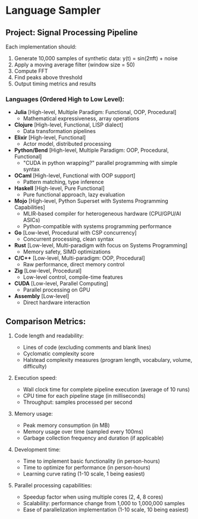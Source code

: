 # Language Sampler

## Project: Signal Processing Pipeline
Each implementation should:
1. Generate 10,000 samples of synthetic data: y(t) = sin(2πft) + noise
2. Apply a moving average filter (window size = 50)
3. Compute FFT
4. Find peaks above threshold
5. Output timing metrics and results

### Languages (Ordered High to Low Level):
- **Julia** [High-level, Multiple Paradigm: Functional, OOP, Procedural]
  - Mathematical expressiveness, array operations
- **Clojure** [High-level, Functional, LISP dialect]
  - Data transformation pipelines
- **Elixir** [High-level, Functional]
  - Actor model, distributed processing
- **Python/Bend** [High-level, Multiple Paradigm: OOP, Procedural, Functional]
  - "CUDA in python wrapping?" parallel programming with simple syntax
- **OCaml** [High-level, Functional with OOP support]
  - Pattern matching, type inference
- **Haskell** [High-level, Pure Functional]
  - Pure functional approach, lazy evaluation
- **Mojo** [High-level, Python Superset with Systems Programming Capabilities]
  - MLIR-based compiler for heterogeneous hardware (CPU/GPU/AI ASICs)
  - Python-compatible with systems programming performance
- **Go** [Low-level, Procedural with CSP concurrency]
  - Concurrent processing, clean syntax
- **Rust** [Low-level, Multi-paradigm with focus on Systems Programming]
  - Memory safety, SIMD optimizations
- **C/C++** [Low-level, Multi-paradigm: OOP, Procedural]
  - Raw performance, direct memory control
- **Zig** [Low-level, Procedural]
  - Low-level control, compile-time features
- **CUDA** [Low-level, Parallel Computing]
  - Parallel processing on GPU
- **Assembly** [Low-level]
  - Direct hardware interaction

## Comparison Metrics:
1. Code length and readability:
   - Lines of code (excluding comments and blank lines)
   - Cyclomatic complexity score
   - Halstead complexity measures (program length, vocabulary, volume, difficulty)

2. Execution speed:
   - Wall clock time for complete pipeline execution (average of 10 runs)
   - CPU time for each pipeline stage (in milliseconds)
   - Throughput: samples processed per second

3. Memory usage:
   - Peak memory consumption (in MB)
   - Memory usage over time (sampled every 100ms)
   - Garbage collection frequency and duration (if applicable)

4. Development time:
   - Time to implement basic functionality (in person-hours)
   - Time to optimize for performance (in person-hours)
   - Learning curve rating (1-10 scale, 1 being easiest)

5. Parallel processing capabilities:
   - Speedup factor when using multiple cores (2, 4, 8 cores)
   - Scalability: performance change from 1,000 to 1,000,000 samples
   - Ease of parallelization implementation (1-10 scale, 10 being easiest)
